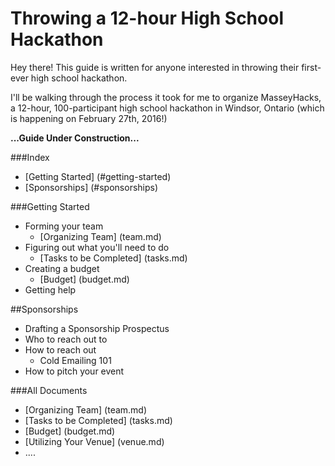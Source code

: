 # Throwing a 12-hour High School Hackathon

Hey there! This guide is written for anyone interested in throwing their first-ever high school hackathon.

I'll be walking through the process it took for me to organize MasseyHacks, a 12-hour, 100-participant high school hackathon in Windsor, Ontario (which is happening on February 27th, 2016!)


**...Guide Under Construction...**

###Index
- [Getting Started] (#getting-started)
- [Sponsorships] (#sponsorships)

###Getting Started
- Forming your team
  - [Organizing Team] (team.md)
- Figuring out what you'll need to do 
  - [Tasks to be Completed] (tasks.md)
- Creating a budget
  - [Budget] (budget.md)
- Getting help

##Sponsorships
- Drafting a Sponsorship Prospectus
- Who to reach out to
- How to reach out
  - Cold Emailing 101
- How to pitch your event

###All Documents
- [Organizing Team] (team.md)
- [Tasks to be Completed] (tasks.md)
- [Budget] (budget.md)
- [Utilizing Your Venue] (venue.md)
- ....
